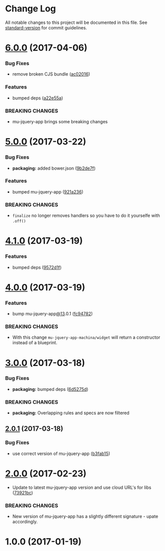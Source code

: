 # Change Log

All notable changes to this project will be documented in this file. See [standard-version](https://github.com/conventional-changelog/standard-version) for commit guidelines.

<a name="6.0.0"></a>
# [6.0.0](https://github.com/mu-lib/mu-jquery-app-machina/compare/v5.0.0...v6.0.0) (2017-04-06)


### Bug Fixes

* remove broken CJS bundle ([ac02016](https://github.com/mu-lib/mu-jquery-app-machina/commit/ac02016))


### Features

* bumped deps ([a22e55a](https://github.com/mu-lib/mu-jquery-app-machina/commit/a22e55a))


### BREAKING CHANGES

* mu-jquery-app brings some breaking changes



<a name="5.0.0"></a>
# [5.0.0](https://github.com/mu-lib/mu-jquery-app-machina/compare/v4.1.0...v5.0.0) (2017-03-22)


### Bug Fixes

* **packaging:** added bower.json ([9b2de7f](https://github.com/mu-lib/mu-jquery-app-machina/commit/9b2de7f))


### Features

* bumped mu-jquery-app ([921a236](https://github.com/mu-lib/mu-jquery-app-machina/commit/921a236))


### BREAKING CHANGES

* `finalize` no longer removes handlers so you have to do it yourselfe with `.off()`



<a name="4.1.0"></a>
# [4.1.0](https://github.com/mu-lib/mu-jquery-app-machina/compare/v4.0.0...v4.1.0) (2017-03-19)


### Features

* bumped deps ([9572d1f](https://github.com/mu-lib/mu-jquery-app-machina/commit/9572d1f))



<a name="4.0.0"></a>
# [4.0.0](https://github.com/mu-lib/mu-jquery-app-machina/compare/v3.0.0...v4.0.0) (2017-03-19)


### Features

* bump mu-jquery-app[@13](https://github.com/13).0.1 ([fc94782](https://github.com/mu-lib/mu-jquery-app-machina/commit/fc94782))


### BREAKING CHANGES

* With this change `mu-jquery-app-machina/widget` will return a constructor instead of a blueprint.



<a name="3.0.0"></a>
# [3.0.0](https://github.com/mu-lib/mu-jquery-app-machina/compare/v2.0.1...v3.0.0) (2017-03-18)


### Bug Fixes

* **packaging:** bumped deps ([6d5275d](https://github.com/mu-lib/mu-jquery-app-machina/commit/6d5275d))


### BREAKING CHANGES

* **packaging:** Overlapping rules and specs are now filtered



<a name="2.0.1"></a>
## [2.0.1](https://github.com/mu-lib/mu-jquery-app-machina/compare/v2.0.0...v2.0.1) (2017-03-18)


### Bug Fixes

* use correct version of mu-jquery-app ([b3fab15](https://github.com/mu-lib/mu-jquery-app-machina/commit/b3fab15))



<a name="2.0.0"></a>
# [2.0.0](https://github.com/mu-lib/mu-jquery-app-machina/compare/v1.0.0...v2.0.0) (2017-02-23)


* Update to latest mu-jquery-app version and use cloud URL's for libs ([73921bc](https://github.com/mu-lib/mu-jquery-app-machina/commit/73921bc))


### BREAKING CHANGES

* New version of mu-jquery-app has a slightly different signature - upate accordingly.



<a name="1.0.0"></a>
# 1.0.0 (2017-01-19)
